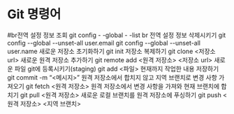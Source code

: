 # Git 명령어
#br전역 설정 정보 조회
 git config - -global - -list br
 전역 설정 정보 삭제시키기
 git config --global --unset-all user.email
 git config --global --unset-all user.name
 새로운 저장소 초기화하기
 git init
 저장소 복제하기
git clone <저장소 url>
 새로운 원격 저장소 추가하기
 git remote add <원격 저장소> <저장소 url>
 새로운 파일 git에 등록시키기(staging)
 git add <파일>
 현재까지 작업한 내용 저장하기
 git commit -m “<메시지>”
 원격 저장소에서 합치지 않고 지역 브랜치로 변경 사항 가져오기
 git fetch <원격 저장소>
 원격 저장소에서 변경 사항을 가져와 현재 브랜치에 합치기
 git pull <원격 저장소>
 새로운 로컬 브랜치를 원격 저장소에 푸싱하기
 git push <원격 저장소> <지역 브랜치>
